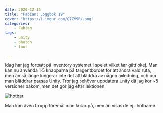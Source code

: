 ```yaml
---
date: 2020-12-15
title: "Fabian: Loggbok 19"
cover: "https://i.imgur.com/Q7ZV9RN.png"
categories: 
    - Fabian
tags:
    - unity
    - photon
    - loot

---
```


Idag har jag fortsatt på inventory systemet i spelet vilket har gått okej. Man kan nu använda 1-5 knapparna på tangentbordet för att ändra vald ruta, men än så länge fungerar inte det att bläddra av någon anledning, och om man bläddrar pausas Unity. Tror jag behöver uppdatera Unity då jag kör ~5 versioner bakom, men det gör jag efter lektionen.

![hotbar](https://i.imgur.com/YDGdKzS.png)

Man kan även ta upp föremål man kollar på, men än visas de ej i hotbaren.